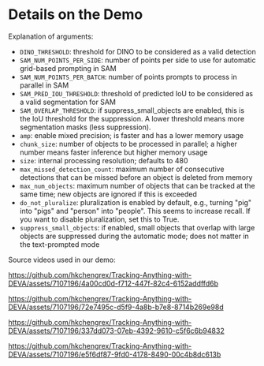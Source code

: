 # Details on the Demo

Explanation of arguments:
- `DINO_THRESHOLD`: threshold for DINO to be considered as a valid detection
- `SAM_NUM_POINTS_PER_SIDE`: number of points per side to use for automatic grid-based prompting in SAM
- `SAM_NUM_POINTS_PER_BATCH`: number of points prompts to process in parallel in SAM
- `SAM_PRED_IOU_THRESHOLD`: threshold of predicted IoU to be considered as a valid segmentation for SAM
- `SAM_OVERLAP_THRESHOLD`: if suppress_small_objects are enabled, this is the IoU threshold for the suppression. A lower threshold means more segmentation masks (less suppression).
- `amp`: enable mixed precision; is faster and has a lower memory usage
- `chunk_size`: number of objects to be processed in parallel; a higher number means faster inference but higher memory usage
- `size`: internal processing resolution; defaults to 480
- `max_missed_detection_count`: maximum number of consecutive detections that can be missed before an object is deleted from memory
- `max_num_objects`: maximum number of objects that can be tracked at the same time; new objects are ignored if this is exceeded
- `do_not_pluralize`: pluralization is enabled by default, e.g., turning "pig" into "pigs" and "person" into "people". This seems to increase recall. If you want to disable pluralization, set this to True.
- `suppress_small_objects`: if enabled, small objects that overlap with large objects are suppressed during the automatic mode; does not matter in the text-prompted mode


Source videos used in our demo:

https://github.com/hkchengrex/Tracking-Anything-with-DEVA/assets/7107196/4a00cd0d-f712-447f-82c4-6152addffd6b

https://github.com/hkchengrex/Tracking-Anything-with-DEVA/assets/7107196/72e7495c-d5f9-4a8b-b7e8-8714b269e98d

https://github.com/hkchengrex/Tracking-Anything-with-DEVA/assets/7107196/337dd073-07eb-4392-9610-c5f6c6b94832

https://github.com/hkchengrex/Tracking-Anything-with-DEVA/assets/7107196/e5f6df87-9fd0-4178-8490-00c4b8dc613b


